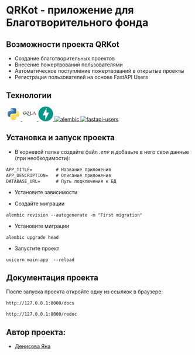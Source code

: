 # QRKot - приложение для Благотворительного фонда

## Возможности проекта QRKot

- Создание благотворительных проектов
- Внесение пожертвований пользователями
- Автоматическое поступление пожертвований в открытые проекты
- Регистрация пользователей на основе FastAPI Users

## Технологии

<p align="left"> 
<a href="https://www.python.org" target="_blank" rel="noreferrer"> <img src="https://raw.githubusercontent.com/devicons/devicon/master/icons/python/python-original.svg" alt="python" width="40" height="40"> </a>
<a href="https://www.sqlalchemy.org/" target="_blank" rel="noreferrer"> <img src="https://github.com/devicons/devicon/blob/master/icons/sqlalchemy/sqlalchemy-original.svg" alt="sqlalchemy" width="40" height="40"> </a>
<a href="https://fastapi.tiangolo.com/" target="_blank" rel="noreferrer"><img src="https://github.com/devicons/devicon/blob/master/icons/fastapi/fastapi-original.svg" alt="fastapi" width="40" height="40"> </a>
<a href="https://github.com/sqlalchemy/alembic" target="_blank" rel="noreferrer"><img src="https://github.com/awkward/Alembic/blob/master/Docs/icon.png" alt="alembic" width="40" height="40"> </a>
<a href="https://github.com/fastapi-users/fastapi-users" target="_blank" rel="noreferrer"><img src="https://raw.githubusercontent.com/fastapi-users/fastapi-users/master/logo.svg" alt="fastapi-users" width="120" height="40"> </a>
</p>

## Установка и запуск проекта

- В корневой папке создайте файл *.env* и добавьте в него свои данные (при необходимости):

```
APP_TITLE=         # Название приложения
APP_DESCRIPTION=   # Описание приложения
DATABASE_URL=      # Путь подключения к БД
```
- Установите зависимости

- Создайте миграции

```shell
alembic revision --autogenerate -m "First migration" 
```

- Установите миграции

```shell
alembic upgrade head
```

- Запустите проект

```shell
uvicorn main:app  --reload
```

## Документация проекта

После запуска проекта откройте одну из ссылкок в браузере:

```shell
http://127.0.0.1:8000/docs
```

```shell
http://127.0.0.1:8000/redoc
```

## Автор проекта:

- [Денисова Яна](https://t.me/DenisovaYana)
